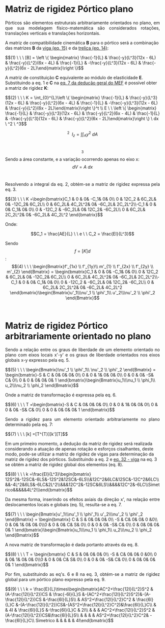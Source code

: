 <script src="https://polyfill.io/v3/polyfill.min.js?features=es6"></script>
<script id="MathJax-script" async src="https://cdn.jsdelivr.net/npm/mathjax@3/es5/tex-mml-chtml.js"></script>

# Matriz de rigidez Pórtico plano

<p style="text-align: justify;">Pórticos são elementos estruturais arbitrariamente orientados no plano, em que sua modelagem físico-matemática são considerados rotações, translações verticais e translações horizontais.</p>

A matriz de compatibilidade cinemática **B** para o pórtico será a combinação das matrizes **B** da [viga (eq. 15)](https://wmpjrufg.github.io/ANALISEMATRICIAL/beam.html) e da [treliça (eq. 14)](https://wmpjrufg.github.io/ANALISEMATRICIAL/truss.html):

<p style="text-align: justify;"> </p>
$$(1) \ \ \  [B] = \left \{ \begin{matrix} \frac{-1}{L} & \frac{-y}{L^3}(12x - 6L) &  \frac{-y}{L^2}(6x - 4L) & \frac{-1}{L} & -\frac{-y}{L^3}(12x - 6L) & \frac{-y}{L^2}(6x - 2L)\end{matrix}\right \}$$<br/>

A matriz de constituição **C** equivalente ao módulo de elasticidade **E**.
Substituindo a eq. 1  e **C** na [eq. 7 da dedução geral do MEF](https://wmpjrufg.github.io/ANALISEMATRICIAL/LIBRARY_MATRIX_ELEMENTS.html) é possível obter a matriz de rigidez **K**:
<p style="text-align: justify;"> </p>
$$(2) \ \ \     K = \int_{0}^{L}\left \{ \begin{matrix} \frac{-1}{L} & \frac{-y}{L^3}(12x - 6L) &  \frac{-y}{L^2}(6x - 4L) & \frac{-1}{L} & -\frac{-y}{L^3}(12x - 6L) & \frac{-y}{L^2}(6x - 2L)\end{matrix}\right \}^t \\ E \ \ \left \{ \begin{matrix} \frac{-1}{L} & \frac{-y}{L^3}(12x - 6L) &  \frac{-y}{L^2}(6x - 4L) & \frac{-1}{L} & -\frac{-y}{L^3}(12x - 6L) & \frac{-y}{L^2}(6x - 2L)\end{matrix}\right \} \ dx \ ^2 \ ^3$$<br/>

$$^2 \ \  I_z = \int\int_{A}^{}y^2 \ dA$$<br/>

$$^3$$ Sendo a área constante, e a variação ocorrendo apenas no eixo x: $$dV = A \ dx$$<br/>

<p style="text-align: justify;">Resolvendo a integral da eq. 2, obtém-se a matriz de rigidez expressa pela eq. 3.</p>
$$(3) \ \ \     K =\begin{bmatrix}C_1 & 0 & 0& -C_1& 0& 0\\ 0 & 12C_2 & 6C_2L& 0& -12C_2& 6C_2L\\ 0 & 6C_2L& 4C_2L^2& 0& -6C_2L& 2C_2L^2\\-C_1 & 0 & 0& C_1& 0& 0\\ 0 & -12C_2 & -6C_2L& 0& 12C_2& -6C_2L\\ 0 & 6C_2L& 2C_2L^2& 0& -6C_2L& 4C_2L^2 \end{bmatrix}$$<br/>

<p style="text-align: justify;"> Onde: </p>

$$C_1 = \frac{AE}{L} \ \ e \ \ C_2 = \frac{EI}{L^3}$$

Sendo $${f} = [K]{d}$$:
$$(4) \ \ \     \begin{Bmatrix}f'_{1x} \\ f'_{1y}\\ m'_{1} \\ f'_{2x} \\ f'_{2y} \\ m'_{2} \end{Bmatrix} = \begin{bmatrix}C_1 & 0 & 0& -C_1& 0& 0\\ 0 & 12C_2 & 6C_2L& 0& -12C_2& 6C_2L\\ 0 & 6C_2L& 4C_2L^2& 0& -6C_2L& 2C_2L^2\\-C_1 & 0 & 0& C_1& 0& 0\\ 0 & -12C_2 & -6C_2L& 0& 12C_2& -6C_2L\\ 0 & 6C_2L& 2C_2L^2& 0& -6C_2L& 4C_2L^2 \end{bmatrix}\begin{Bmatrix}u'_1\\\nu'_1 \\ \phi'_1\\ u'_2\\\nu'_2 \\ \phi'_2 \end{Bmatrix}$$<br/>

# Matriz de rigidez Pórtico arbitrariamente orientado no plano

<p style="text-align: justify;">Sendo a relação entre os graus de liberdade de um elemento orientado no plano com eixos locais x'-y' e os graus de liberdade orientados nos eixos globais x-y expresso pela eq. 5.</p>
$$(5) \ \ \     \begin{Bmatrix}\nu'_1 \\ \phi'_1\\ \nu'_2 \\ \phi'_2 \end{Bmatrix} = \begin{bmatrix}-S & C & 0& 0& 0& 0\\ 0 & 0 & 1& 0& 0& 0\\ 0 & 0 & 0& -S& C& 0\\ 0 & 0 & 0& 0& 0& 1 \end{bmatrix}\begin{Bmatrix}u_1\\\nu_1 \\ \phi_1\\ u_2\\\nu_2 \\ \phi_2 \end{Bmatrix}$$<br/>

<p style="text-align: justify;"> Onde a matriz de transformação é expressa pela eq. 6.</p>
$$(6) \ \ \     T =\begin{bmatrix}-S & C & 0& 0& 0& 0\\ 0 & 0 & 1& 0& 0& 0\\ 0 & 0 & 0& -S& C& 0\\ 0 & 0 & 0& 0& 0& 1 \end{bmatrix}$$<br/>

<p style="text-align: justify;"> Sendo a rigidez para um elemento orientado arbitrariamente no plano determinado pela eq. 7:</p>
$$(7) \ \ \     [k] =[T^{T}][k'][T]$$<br/>

Em um primeiro momento, a dedução da matriz de rigidez será realizada considerando a atuação de apenas rotação e esforços cisalhantes, deste modo, pode-se utilizar a matriz de rigidez de vigas para determinação da matriz de rigidez dos pórticos.
Substituindo a eq. 2 e [eq. 32 - viga](https://wmpjrufg.github.io/ANALISEMATRICIAL/beam.html) na eq. 3 se obtém a matriz de rigidez global dos elementos (eq. 8).
<p style="text-align: justify;"> </p>
$$(8) \ \ \     k =\frac{EI}{L^3}\begin{bmatrix} 12S^2&-12SC&-6LS&-12S^2&12SC&-6LS\\&12C^2&6LC&12SC&-12C^2&6LC\\&&-4L^2&6LS&-6LC&2L^2\\&&&12C^2&-12SC&6LS\\&&&&12C^2&-6LC\\Simetrico&&&&&4L^2\\\end{bmatrix}$$<br/>

<p style="text-align: justify;">Da mesma forma, inserindo os efeitos axiais da direção x', na relação entre deslocamentos locais e globais (eq. 5), resulta-se a eq. 7.</p>
$$(7) \ \ \    \begin{Bmatrix}u'_1\\\nu'_1 \\ \phi'_1\\ u'_2\\\nu'_2 \\ \phi'_2 \end{Bmatrix} = \begin{bmatrix} C & S & 0& 0& 0& 0\\ -S & C& 0& 0& 0 &0\\ 0 & 0& 1& 0& 0& 0\\0 & 0 & 0& C& S& 0\\ 0 & 0 & 0& -S& C& 0\\ 0 & 0& 0& 0& 0& 1 \end{bmatrix}\begin{Bmatrix}u_1\\\nu_1 \\ \phi_1\\ u_2\\\nu_2 \\ \phi_2 \end{Bmatrix}$$<br/>

<p style="text-align: justify;">A nova matriz de transformação é dada portanto através da eq. 8.</p>
$$(8) \ \ \    T = \begin{bmatrix} C & S & 0& 0& 0& 0\\ -S & C& 0& 0& 0 &0\\ 0 & 0& 1& 0& 0& 0\\0 & 0 & 0& C& S& 0\\ 0 & 0 & 0& -S& C& 0\\ 0 & 0& 0& 0& 0& 1 \end{bmatrix}$$<br/>

<p style="text-align: justify;">Por fim, substituindo as eq's. 6 e 8 na eq. 3, obtém-se a matriz de rigidez global para um pórtico plano expresso pela eq. 9.</p>
$$(9) \ \ \    k = \frac{E}{L}\times\begin{bmatrix}AC^2+\frac{12I}{L^2}S^2 & (A-\frac{12I}{L^2})CS & \frac{-6I}{L}S &-(AC^2+\frac{12I}{L^2}S^2)&-(A-\frac{12I}{L^2})CS &-\frac{6I}{L}S\\ 
& AS^2+\frac{12I}{L^2}C^2  & \frac{6I}{L}C &-(A-\frac{12I}{L^2})CS&-(AS^2+\frac{12I}{L^2}C^2)&\frac{6I}{L}C\\
 & & 4I & \frac{6I}{L}S &-\frac{6I}{L}C & 2I\\
& & & AC^2+\frac{12I}{L^2}S^2 & (A-\frac{12I}{L^2})CS&\frac{6I}{L}S\\
& & & & AS^2+\frac{12I}{L^2}C^2& -\frac{6I}{L}C\\
Simetrico & & & & & 4I\end{bmatrix}$$<br/>

